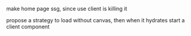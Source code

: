 make home page ssg, since use client is killing it

propose a strategy to load without canvas, then when it hydrates start a client component
